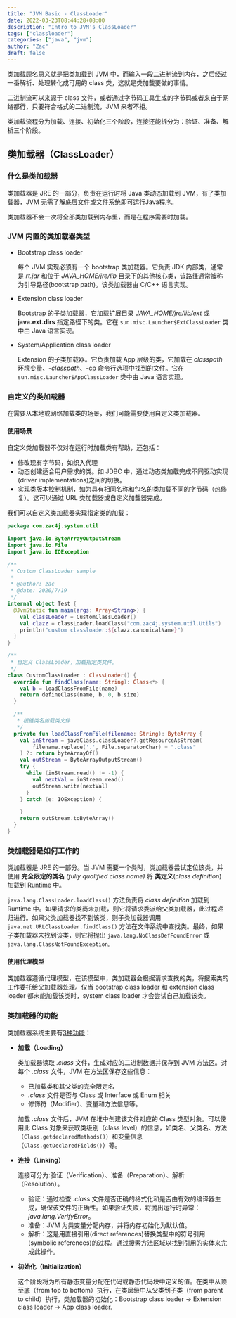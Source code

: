 ```yaml
---
title: "JVM Basic - ClassLoader"
date: 2022-03-23T08:44:28+08:00
description: "Intro to JVM's ClassLoader"
tags: ["classloader"]
categories: ["java", "jvm"]
author: "Zac"
draft: false
---
```


类加载顾名思义就是把类加载到 JVM 中，而输入一段二进制流到内存，之后经过一番解析、处理转化成可用的 class 类，这就是类加载要做的事情。

二进制流可以来源于 class 文件，或者通过字节码工具生成的字节码或者来自于网络都行，只要符合格式的二进制流，JVM 来者不拒。

类加载流程分为加载、连接、初始化三个阶段，连接还能拆分为：验证、准备、解析三个阶段。

<!-- more -->

## 类加载器（ClassLoader）

### 什么是类加载器

类加载器是 JRE 的一部分，负责在运行时将 Java 类动态加载到 JVM，有了类加载器，JVM 无需了解底层文件或文件系统即可运行Java程序。

类加载器不会一次将全部类加载到内存里，而是在程序需要时加载。

### JVM 内置的类加载器类型

+ Bootstrap class loader
  
  每个 JVM 实现必须有一个 bootstrap 类加载器。它负责 JDK 内部类，通常是 *rt.jar* 和位于 *JAVA_HOME/jre/lib* 目录下的其他核心类，该路径通常被称为引导路径(bootstrap path)。该类加载器由 C/C++ 语言实现。
+ Extension class loader
  
  Bootstrap 的子类加载器，它加载扩展目录 *JAVA_HOME/jre/lib/ext* 或 **java.ext.dirs** 指定路径下的类。它在 `sun.misc.Launcher$ExtClassLoader` 类中由 Java 语言实现。
+ System/Application class loader
  
  Extension 的子类加载器。它负责加载 App 层级的类，它加载在 *classpath* 环境变量、*-classpath*、-cp 命令行选项中找到的文件。它在 `sun.misc.Launcher$AppClassLoader` 类中由 Java 语言实现。

### 自定义的类加载器

在需要从本地或网络加载类的场景，我们可能需要使用自定义类加载器。

#### 使用场景

自定义类加载器不仅对在运行时加载类有帮助，还包括：

+ 修改现有字节码，如织入代理
+ 动态创建适合用户需求的类。如 JDBC 中，通过动态类加载完成不同驱动实现(driver implementations)之间的切换。
+ 实现类版本控制机制，如为具有相同名称和包名的类加载不同的字节码（热修复）。这可以通过 URL 类加载器或自定义加载器完成。

我们可以自定义类加载器实现指定类的加载：

``` kotlin
package com.zac4j.system.util

import java.io.ByteArrayOutputStream
import java.io.File
import java.io.IOException

/**
 * Custom ClassLoader sample
 *
 * @author: zac
 * @date: 2020/7/19
 */
internal object Test {
  @JvmStatic fun main(args: Array<String>) {
    val classLoader = CustomClassLoader()
    val clazz = classLoader.loadClass("com.zac4j.system.util.Utils")
    println("custom classloader:${clazz.canonicalName}")
  }
}

/**
 * 自定义 ClassLoader，加载指定类文件。
 */
class CustomClassLoader : ClassLoader() {
  override fun findClass(name: String): Class<*> {
    val b = loadClassFromFile(name)
    return defineClass(name, b, 0, b.size)
  }

  /**
   * 根据类名加载类文件
   */
  private fun loadClassFromFile(filename: String): ByteArray {
    val inStream = javaClass.classLoader?.getResourceAsStream(
        filename.replace('.', File.separatorChar) + ".class"
    ) ?: return byteArrayOf()
    val outStream = ByteArrayOutputStream()
    try {
      while (inStream.read() != -1) {
        val nextVal = inStream.read()
        outStream.write(nextVal)
      }
    } catch (e: IOException) {

    }
    return outStream.toByteArray()
  }
}
```

### 类加载器是如何工作的

类加载器是 JRE 的一部分。当 JVM 需要一个类时，类加载器尝试定位该类，并使用 **完全限定的类名** *(fully qualified class name)* 将 **类定义**(*class definition*) 加载到 Runtime 中。

`java.lang.ClassLoader.loadClass()` 方法负责将 *class definition* 加载到 Runtime 中。如果请求的类尚未加载，则它将请求委派给父类加载器，此过程递归进行。如果父类加载器找不到该类，则子类加载器调用 `java.net.URLClassLoader.findClass()` 方法在文件系统中查找类。最终，如果子类加载器未找到该类，则它将抛出 `java.lang.NoClassDefFoundError` 或 `java.lang.ClassNotFoundException`。

#### 使用代理模型

类加载器遵循代理模型，在该模型中，类加载器会根据请求查找的类，将搜索类的工作委托给父加载器处理。仅当 bootstrap class loader 和 extension class loader 都未能加载该类时，system class loader 才会尝试自己加载该类。

### 类加载器的功能

类加载器系统主要有[3种功能][lli]：

+ **加载（Loading）**
  
  类加载器读取 *.class* 文件，生成对应的二进制数据并保存到 JVM 方法区。对每个 *.class* 文件，JVM 在方法区保存这些信息：
  
  + 已加载类和其父类的完全限定名
  + *.class* 文件是否与 Class 或 Interface 或 Enum 相关
  + 修饰符（Modifier）、变量和方法信息等。

  加载 *.class* 文件后，JVM 在堆中创建该文件对应的 Class 类型对象。可以使用此 Class 对象来获取类级别（class level）的信息，如类名、父类名、方法（`Class.getdeclaredMethods()`）和变量信息（`Class.getDeclaredFields()`）等。
+ **连接（Linking）**
  
  连接可分为:验证（Verification）、准备（Preparation）、解析（Resolution）。

  + 验证：通过检查 *.class* 文件是否正确的格式化和是否由有效的编译器生成，确保该文件的正确性。如果验证失败，将抛出运行时异常：*java.lang.VerifyError*。
  + 准备：JVM 为类变量分配内存，并将内存初始化为默认值。
  + 解析：这是用直接引用(direct references)替换类型中的符号引用(symbolic references)的过程。通过搜索方法区域以找到引用的实体来完成此操作。

+ **初始化（Initialization）**
  
  这个阶段将为所有静态变量分配在代码或静态代码块中定义的值。在类中从顶至底（from top to bottom）执行，在类层级中从父类到子类（from parent to child）执行。类加载器的初始化：Bootstrap class loader -> Extension class loader -> App class loader.

[lli]:https://docs.oracle.com/javase/specs/jvms/se6/html/ConstantPool.doc.html#67960
